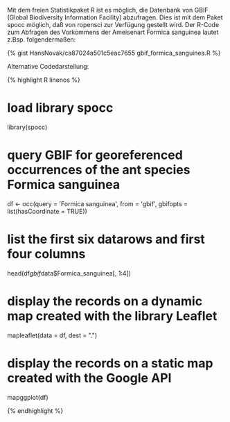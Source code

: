 Mit dem freien Statistikpaket R ist es möglich, die Datenbank von GBIF (Global Biodiversity Information Facility) abzufragen. 
Dies ist mit dem Paket spocc möglich, daß von ropensci zur Verfügung gestellt wird. Der R-Code zum Abfragen des Vorkommens 
der Ameisenart Formica sanguinea lautet z.Bsp. folgendermaßen:

{% gist HansNovak/ca87024a501c5eac7655 gbif_formica_sanguinea.R %}

Alternative Codedarstellung:

{% highlight R linenos %}

# load library spocc
library(spocc)
 
# query GBIF for georeferenced occurrences of the ant species Formica sanguinea 
df <- occ(query = 'Formica sanguinea', from = 'gbif', gbifopts = list(hasCoordinate = TRUE))
 
# list the first six datarows and first four columns
head(df$gbif$data$Formica_sanguinea[, 1:4])
 
# display the records on a dynamic map created with the library Leaflet
mapleaflet(data = df, dest = ".")
 
# display the records on a static map created with the Google API
mapggplot(df)

{% endhighlight %}


